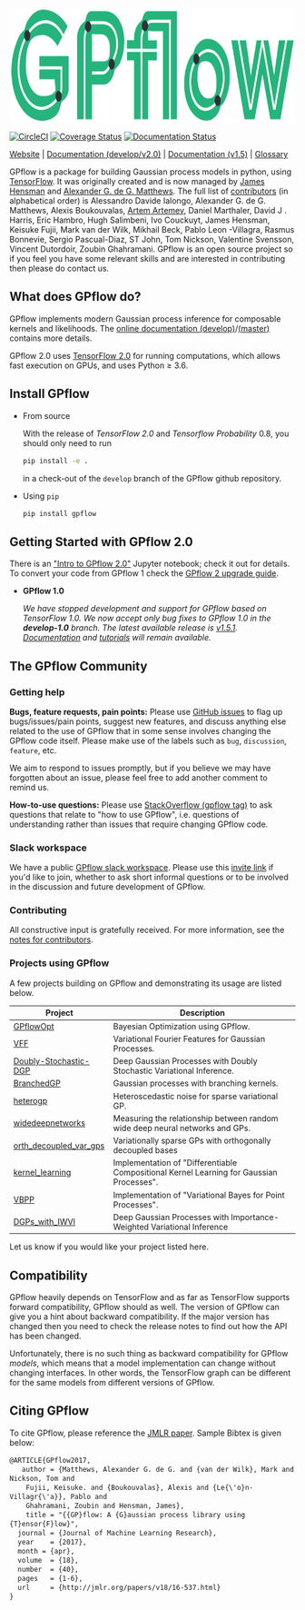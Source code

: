 <div style="text-align:center">
<img width="500" height="200" src="./doc/source/_static/gpflow_logo.svg">
</div>

[![CircleCI](https://circleci.com/gh/GPflow/GPflow/tree/develop.svg?style=svg)](https://circleci.com/gh/GPflow/GPflow/tree/develop)
[![Coverage Status](http://codecov.io/github/GPflow/GPflow/coverage.svg?branch=master)](http://codecov.io/github/GPflow/GPflow?branch=master)
[![Documentation Status](https://readthedocs.org/projects/gpflow/badge/?version=master)](http://gpflow.readthedocs.io/en/master/?badge=master)

[Website](https://gpflow.org) |
[Documentation (develop/v2.0)](https://gpflow.readthedocs.io/en/develop/) |
[Documentation (v1.5)](https://gpflow.readthedocs.io/en/v1.5.1-docs/) |
[Glossary](GLOSSARY.md)

GPflow is a package for building Gaussian process models in python, using [TensorFlow](http://www.tensorflow.org). It was originally created and is now managed by [James Hensman](http://jameshensman.github.io/) and [Alexander G. de G. Matthews](http://mlg.eng.cam.ac.uk/?portfolio=alex-matthews).
The full list of [contributors](http://github.com/GPflow/GPflow/graphs/contributors) (in alphabetical order) is
 Alessandro Davide Ialongo, Alexander G. de G. Matthews, Alexis Boukouvalas, [Artem Artemev](http://github.com/awav/), Daniel Marthaler, David J
 . Harris, Eric Hambro, Hugh Salimbeni, Ivo Couckuyt, James Hensman, Keisuke Fujii, Mark van der Wilk, Mikhail Beck, Pablo Leon
 -Villagra, Rasmus Bonnevie, Sergio Pascual-Diaz, ST John, Tom Nickson, Valentine Svensson, Vincent Dutordoir, Zoubin
  Ghahramani. GPflow is an open source project so if you feel you have some relevant skills and are interested in contributing then please do contact us.


## What does GPflow do?

GPflow implements modern Gaussian process inference for composable kernels and likelihoods. The [online documentation (develop)](http://gpflow.readthedocs.io/en/develop/)/[(master)](http://gpflow.readthedocs.io/en/master/) contains more details.

GPflow 2.0 uses [TensorFlow 2.0](http://www.tensorflow.org) for running computations, which allows fast execution on GPUs, and uses Python ≥ 3.6.


## Install GPflow

- From source

  With the release of _TensorFlow 2.0_ and _Tensorflow Probability_ 0.8, you should
  only need to run

  ```bash
  pip install -e .
  ```

  in a check-out of the `develop` branch of the GPflow github repository.

- Using `pip`

  ```bash
  pip install gpflow
  ```


## Getting Started with GPflow 2.0

There is an ["Intro to GPflow 2.0"](https://github.com/GPflow/GPflow/blob/develop/doc/source/notebooks/intro_to_gpflow2.ipynb) Jupyter notebook; check it out for details. To convert your code from GPflow 1 check the [GPflow 2 upgrade guide](https://github.com/GPflow/GPflow/blob/develop/doc/source/notebooks/gpflow_2_upgrade/gpflow2_upgrade_guide.ipynb).

- **GPflow 1.0**

  *We have stopped development and support for GPflow based on TensorFlow 1.0. We now accept only bug fixes to GPflow 1.0 in the **develop-1.0** branch. The latest available release is [v1.5.1](https://github.com/GPflow/GPflow/releases/tag/v1.5.1). [Documentation](https://gpflow.readthedocs.io/en/v1.5.1-docs/) and [tutorials](https://nbviewer.jupyter.org/github/GPflow/GPflow/blob/develop/doc/source/notebooks/intro.ipynb) will remain available.*


## The GPflow Community

### Getting help

**Bugs, feature requests, pain points:**
Please use [GitHub issues](https://github.com/GPflow/GPflow/issues/) to flag up bugs/issues/pain points, suggest new features, and discuss anything else related to the use of GPflow that in some sense involves changing the GPflow code itself. Please make use of the labels such as `bug`, `discussion`, `feature`, etc.

We aim to respond to issues promptly, but if you believe we may have forgotten about an issue, please feel free to add another comment to remind us.

**How-to-use questions:**
Please use [StackOverflow (gpflow tag)](https://stackoverflow.com/tags/gpflow) to ask questions that relate to "how to use GPflow", i.e. questions of understanding rather than issues that require changing GPflow code.

### Slack workspace

We have a public [GPflow slack workspace](https://gpflow.slack.com/). Please use this [invite link](https://join.slack.com/t/gpflow/shared_invite/enQtOTE5MDA0Nzg5NjA2LTYwZWI3MzhjYjNlZWI1MWExYzZjMGNhOWIwZWMzMGY0YjVkYzAyYjQ4NjgzNDUyZTgyNzcwYjAyY2QzMWRmYjE) if you'd like to join, whether to ask short informal questions or to be involved in the discussion and future development of GPflow.

### Contributing

All constructive input is gratefully received. For more information, see the [notes for contributors](contributing.md).

### Projects using GPflow

A few projects building on GPflow and demonstrating its usage are listed below.

| Project | Description |
| --- | --- |
| [GPflowOpt](https://github.com/GPflow/GPflowOpt)       | Bayesian Optimization using GPflow. |
| [VFF](https://github.com/jameshensman/VFF)       | Variational Fourier Features for Gaussian Processes. |
| [Doubly-Stochastic-DGP](https://github.com/ICL-SML/Doubly-Stochastic-DGP)| Deep Gaussian Processes with Doubly Stochastic Variational Inference.|
| [BranchedGP](https://github.com/ManchesterBioinference/BranchedGP) | Gaussian processes with branching kernels.|
| [heterogp](https://github.com/Joshuaalbert/heterogp) | Heteroscedastic noise for sparse variational GP. |
| [widedeepnetworks](https://github.com/widedeepnetworks/widedeepnetworks) | Measuring the relationship between random wide deep neural networks and GPs.| 
| [orth_decoupled_var_gps](https://github.com/hughsalimbeni/orth_decoupled_var_gps) | Variationally sparse GPs with orthogonally decoupled bases| 
| [kernel_learning](https://github.com/frgsimpson/kernel_learning) | Implementation of "Differentiable Compositional Kernel Learning for Gaussian Processes".|
| [VBPP](https://github.com/st--/vbpp) | Implementation of "Variational Bayes for Point Processes".|
| [DGPs_with_IWVI](https://github.com/hughsalimbeni/DGPs_with_IWVI) | Deep Gaussian Processes with Importance-Weighted Variational Inference|


Let us know if you would like your project listed here.

## Compatibility

GPflow heavily depends on TensorFlow and as far as TensorFlow supports forward compatibility, GPflow should as well. The version of GPflow can give you a hint about backward compatibility. If the major version has changed then you need to check the release notes to find out how the API has been changed.

Unfortunately, there is no such thing as backward compatibility for GPflow _models_, which means that a model implementation can change without changing interfaces. In other words, the TensorFlow graph can be different for the same models from different versions of GPflow.

## Citing GPflow

To cite GPflow, please reference the [JMLR paper](http://www.jmlr.org/papers/volume18/16-537/16-537.pdf). Sample Bibtex is given below:

```
@ARTICLE{GPflow2017,
   author = {Matthews, Alexander G. de G. and {van der Wilk}, Mark and Nickson, Tom and
	Fujii, Keisuke. and {Boukouvalas}, Alexis and {Le{\'o}n-Villagr{\'a}}, Pablo and
	Ghahramani, Zoubin and Hensman, James},
    title = "{{GP}flow: A {G}aussian process library using {T}ensor{F}low}",
  journal = {Journal of Machine Learning Research},
  year    = {2017},
  month = {apr},
  volume  = {18},
  number  = {40},
  pages   = {1-6},
  url     = {http://jmlr.org/papers/v18/16-537.html}
}
```
